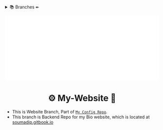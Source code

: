 <details>
  <summary>📚 Branches ↞</summary>
 
- [🏠 Home][1]
- [💻 dotfiles][2]
- [🌐 Website][3]*
<!-- - **🗜 Home Server  -** [HERE][2] -->
</details>

![Welcome][wcm]

<h1 align="center">⚙️ My-Website 🔧 </h1>

- This is Website Branch, Part of [`My Config Repo`][1].
- This branch is Backend Repo for my Bio website, which is located at [soumadip.gitbook.io][4]


<!-- ________________LINKS_____________________ -->

[wcm]:https://raw.githubusercontent.com/soymadip/Dotfiles/Website/Assets/welcome.gif
[1]:https://github.com/soymadip/Dotfiles/
[2]:https://github.com/soymadip/Dotfiles/tree/dotfiles   
[3]:#%EF%B8%8F-my-website--
[4]:https://github.com/soymadip/Dotfiles/tree/Home-server
[5]:https://soumadip.gitbook.io
